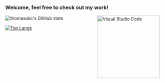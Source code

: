 ### Welcome, feel free to check out my work!

<img align="right" alt="Visual Studio Code" width="200px" src="https://user-images.githubusercontent.com/5713670/87202985-820dcb80-c2b6-11ea-9f56-7ec461c497c3.gif" style="padding-right:10px;" />

![thomasokc's GitHub stats](https://github-readme-stats.vercel.app/api?username=thomasokc&show_icons=true&theme=default)

[![Top Langs](https://github-readme-stats.vercel.app/api/top-langs/?username=thomasokc&layout=compact&theme=default)](https://github.com/thomasokc/github-readme-stats)